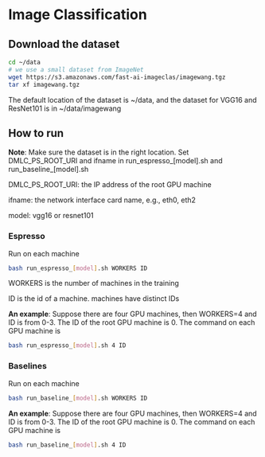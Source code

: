 # Image Classification


## Download the dataset
```bash
cd ~/data
# we use a small dataset from ImageNet
wget https://s3.amazonaws.com/fast-ai-imageclas/imagewang.tgz
tar xf imagewang.tgz
```
The default location of the dataset is ~/data, and the dataset for VGG16 and ResNet101 is in ~/data/imagewang

## How to run
**Note**: Make sure the dataset is in the right location. Set DMLC_PS_ROOT_URI and ifname in run_espresso_[model].sh and run_baseline_[model].sh

DMLC_PS_ROOT_URI: the IP address of the root GPU machine

ifname: the network interface card name, e.g., eth0, eth2

model: vgg16 or resnet101

### Espresso
Run on each machine
```bash
bash run_espresso_[model].sh WORKERS ID
```
WORKERS is the number of machines in the training

ID is the id of a machine. machines have distinct IDs

**An example**:
Suppose there are four GPU machines, then WORKERS=4 and ID is from 0-3. 
The ID of the root GPU machine is 0.
The command on each GPU machine is
```bash
bash run_espresso_[model].sh 4 ID
```


### Baselines
Run on each machine
```bash
bash run_baseline_[model].sh WORKERS ID
``` 

**An example**:
Suppose there are four GPU machines, then WORKERS=4 and ID is from 0-3. 
The ID of the root GPU machine is 0.
The command on each GPU machine is
```bash
bash run_baseline_[model].sh 4 ID
```